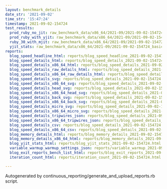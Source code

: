 ```yaml
---
layout: benchmark_details
date_str: '2021-09-02'
time_str: '15:47:24'
timestamp: 2021-09-02-154724
test_results:
  prod_ruby_no_jit: raw_benchmark_data/x86_64/2021-09/2021-09-02-154724_basic_benchmark_prod_ruby_no_jit.json
  prod_ruby_with_yjit: raw_benchmark_data/x86_64/2021-09/2021-09-02-154724_basic_benchmark_prod_ruby_with_yjit.json
  ruby_30_with_mjit: raw_benchmark_data/x86_64/2021-09/2021-09-02-154724_basic_benchmark_ruby_30_with_mjit.json
  yjit_stats: raw_benchmark_data/x86_64/2021-09/2021-09-02-154724_basic_benchmark_yjit_stats.json
reports:
  blog_speed_headline_html: reports/blog_speed_headline_2021-09-02-154724.html
  blog_speed_details_html: reports/blog_speed_details_2021-09-02-154724.html
  blog_speed_details_x86_64_html: reports/blog_speed_details_2021-09-02-154724.x86_64.html
  blog_speed_details_raw_details_html: reports/blog_speed_details_2021-09-02-154724.raw_details.html
  blog_speed_details_x86_64_raw_details_html: reports/blog_speed_details_2021-09-02-154724.x86_64.raw_details.html
  blog_speed_details_svg: reports/blog_speed_details_2021-09-02-154724.svg
  blog_speed_details_x86_64_svg: reports/blog_speed_details_2021-09-02-154724.x86_64.svg
  blog_speed_details_head_svg: reports/blog_speed_details_2021-09-02-154724.head.svg
  blog_speed_details_x86_64_head_svg: reports/blog_speed_details_2021-09-02-154724.x86_64.head.svg
  blog_speed_details_back_svg: reports/blog_speed_details_2021-09-02-154724.back.svg
  blog_speed_details_x86_64_back_svg: reports/blog_speed_details_2021-09-02-154724.x86_64.back.svg
  blog_speed_details_micro_svg: reports/blog_speed_details_2021-09-02-154724.micro.svg
  blog_speed_details_x86_64_micro_svg: reports/blog_speed_details_2021-09-02-154724.x86_64.micro.svg
  blog_speed_details_tripwires_json: reports/blog_speed_details_2021-09-02-154724.tripwires.json
  blog_speed_details_x86_64_tripwires_json: reports/blog_speed_details_2021-09-02-154724.x86_64.tripwires.json
  blog_speed_details_csv: reports/blog_speed_details_2021-09-02-154724.csv
  blog_speed_details_x86_64_csv: reports/blog_speed_details_2021-09-02-154724.x86_64.csv
  blog_memory_details_html: reports/blog_memory_details_2021-09-02-154724.html
  blog_memory_details_x86_64_html: reports/blog_memory_details_2021-09-02-154724.x86_64.html
  blog_yjit_stats_html: reports/blog_yjit_stats_2021-09-02-154724.html
  variable_warmup_warmup_settings_json: reports/variable_warmup_2021-09-02-154724.warmup_settings.json
  blog_exit_reports_bench_list_html: reports/blog_exit_reports_2021-09-02-154724.bench_list.html
  iteration_count_html: reports/iteration_count_2021-09-02-154724.html

---
```

Autogenerated by continuous_reporting/generate_and_upload_reports.rb script.
